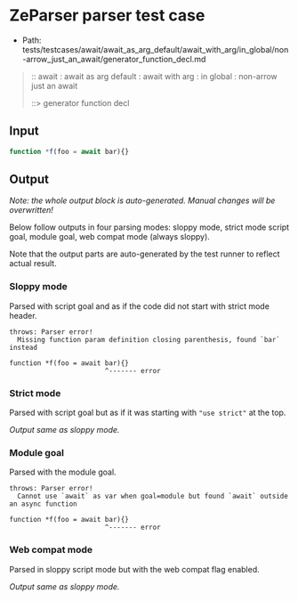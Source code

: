 # ZeParser parser test case

- Path: tests/testcases/await/await_as_arg_default/await_with_arg/in_global/non-arrow_just_an_await/generator_function_decl.md

> :: await : await as arg default : await with arg : in global : non-arrow just an await
>
> ::> generator function decl

## Input

`````js
function *f(foo = await bar){}
`````

## Output

_Note: the whole output block is auto-generated. Manual changes will be overwritten!_

Below follow outputs in four parsing modes: sloppy mode, strict mode script goal, module goal, web compat mode (always sloppy).

Note that the output parts are auto-generated by the test runner to reflect actual result.

### Sloppy mode

Parsed with script goal and as if the code did not start with strict mode header.

`````
throws: Parser error!
  Missing function param definition closing parenthesis, found `bar` instead

function *f(foo = await bar){}
                        ^------- error
`````

### Strict mode

Parsed with script goal but as if it was starting with `"use strict"` at the top.

_Output same as sloppy mode._

### Module goal

Parsed with the module goal.

`````
throws: Parser error!
  Cannot use `await` as var when goal=module but found `await` outside an async function

function *f(foo = await bar){}
                        ^------- error
`````


### Web compat mode

Parsed in sloppy script mode but with the web compat flag enabled.

_Output same as sloppy mode._

